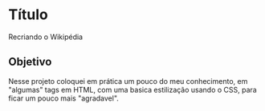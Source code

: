 # Título
Recriando o Wikipédia
## Objetivo
Nesse projeto coloquei em prática um pouco do meu conhecimento, em "algumas" tags em HTML, com uma basica estilização usando o CSS, para ficar um pouco mais "agradavel".

